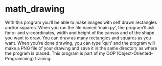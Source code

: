 # math_drawing
With this program you'll be able to make images with self drawn rectangles and/or squares. When you run the file named 'main.py', the program'll ask for x- and y-coordinates, width and height of the canvas and of the shape you want to draw. You can draw as many rectangles and squares as you want. When you're done drawing, you can type 'quit' and the program will make a PNG file of your drawing and save it in the same directory as where the program is placed. This program is part of my OOP (Object-Oriented-Programming) training.
